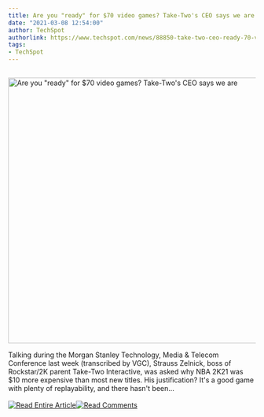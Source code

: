 ```yaml
---
title: Are you "ready" for $70 video games? Take-Two's CEO says we are
date: "2021-03-08 12:54:00"
author: TechSpot
authorlink: https://www.techspot.com/news/88850-take-two-ceo-ready-70-video-games.html
tags:
- TechSpot
---
```

<a href="https://www.techspot.com/news/88850-take-two-ceo-ready-70-video-games.html" target="_blank"><img src="https://static.techspot.com/images2/news/ts3_thumbs/2020/10/2020-10-20-ts3_thumbs-d5d.jpg" width="770" height="539" style="padding: 15px 0" title="Are you &quot;ready&quot; for $70 video games? Take-Two's CEO says we are" /></a><br />Talking during the Morgan Stanley Technology, Media &amp; Telecom Conference last week (transcribed by VGC), Strauss Zelnick, boss of Rockstar/2K parent Take-Two Interactive, was asked why NBA 2K21 was $10 more expensive than most new titles. His justification? It's a good game with plenty of replayability, and there hasn't been...<br /><br /><a href="https://www.techspot.com/news/88850-take-two-ceo-ready-70-video-games.html"><img src="https://static.techspot.com/images/rss/rss_buttons_01.png" border="0" alt="Read Entire Article" /></a><a href="https://www.techspot.com/news/88850-take-two-ceo-ready-70-video-games.html#comments"><img src="https://static.techspot.com/images/rss/rss_buttons_02.png" border="0" alt="Read Comments" /></a><br /><br />